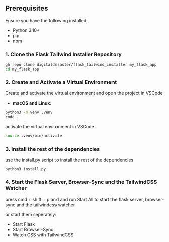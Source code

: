 ## Prerequisites

Ensure you have the following installed:

- Python 3.10+
- pip
- npm

### 1. Clone the Flask Tailwind Installer Repository

```bash
gh repo clone digitaldesaster/flask_tailwind_installer my_flask_app
cd my_flask_app
```

### 2. Create and Activate a Virtual Environment

Create and activate the virtual environment and open the project in VSCode

- **macOS and Linux:**

```bash
python3 -m venv .venv
code .
```

activate the virtual environment in VSCode

```bash
source .venv/bin/activate
```

### 3. Install the rest of the dependencies

use the install.py script to install the rest of the dependencies

```bash
python3 install.py
```

### 4. Start the Flask Server, Browser-Sync and the TailwindCSS Watcher

press cmd + shift + p and and run Start All to start the flask server, browser-sync and the tailwindcss watcher

or start them seperately:

- Start Flask
- Start Browser-Sync
- Watch CSS with TailwindCSS
